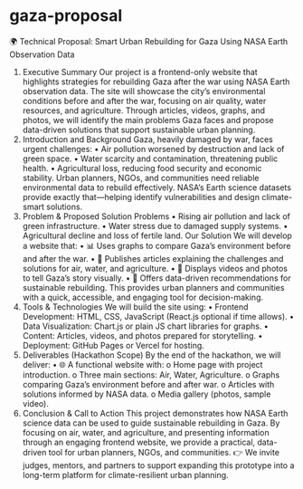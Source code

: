 # gaza-proposal
🌍 Technical Proposal: Smart Urban Rebuilding for Gaza Using NASA Earth Observation Data
1. Executive Summary
Our project is a frontend-only website that highlights strategies for rebuilding Gaza after the war using NASA Earth observation data. The site will showcase the city’s environmental conditions before and after the war, focusing on air quality, water resources, and agriculture. Through articles, videos, graphs, and photos, we will identify the main problems Gaza faces and propose data-driven solutions that support sustainable urban planning.
2. Introduction and Background
Gaza, heavily damaged by war, faces urgent challenges:
•	Air pollution worsened by destruction and lack of green space.
•	Water scarcity and contamination, threatening public health.
•	Agricultural loss, reducing food security and economic stability.
Urban planners, NGOs, and communities need reliable environmental data to rebuild effectively. NASA’s Earth science datasets provide exactly that—helping identify vulnerabilities and design climate-smart solutions.
3. Problem & Proposed Solution
Problems
•	Rising air pollution and lack of green infrastructure.
•	Water stress due to damaged supply systems.
•	Agricultural decline and loss of fertile land.
Our Solution
We will develop a website that:
•	📊 Uses graphs to compare Gaza’s environment before and after the war.
•	📖 Publishes articles explaining the challenges and solutions for air, water, and agriculture.
•	🎥 Displays videos and photos to tell Gaza’s story visually.
•	🌱 Offers data-driven recommendations for sustainable rebuilding.
This provides urban planners and communities with a quick, accessible, and engaging tool for decision-making.
4. Tools & Technologies
We will build the site using:
•	Frontend Development: HTML, CSS, JavaScript (React.js optional if time allows).
•	Data Visualization: Chart.js or plain JS chart libraries for graphs.
•	Content: Articles, videos, and photos prepared for storytelling.
•	Deployment: GitHub Pages or Vercel for hosting.
5. Deliverables (Hackathon Scope)
By the end of the hackathon, we will deliver:
•	🌐 A functional website with:
o	Home page with project introduction.
o	Three main sections: Air, Water, Agriculture.
o	Graphs comparing Gaza’s environment before and after war.
o	Articles with solutions informed by NASA data.
o	Media gallery (photos, sample video).
6. Conclusion & Call to Action
This project demonstrates how NASA Earth science data can be used to guide sustainable rebuilding in Gaza. By focusing on air, water, and agriculture, and presenting information through an engaging frontend website, we provide a practical, data-driven tool for urban planners, NGOs, and communities.
👉 We invite judges, mentors, and partners to support expanding this prototype into a long-term platform for climate-resilient urban planning.

